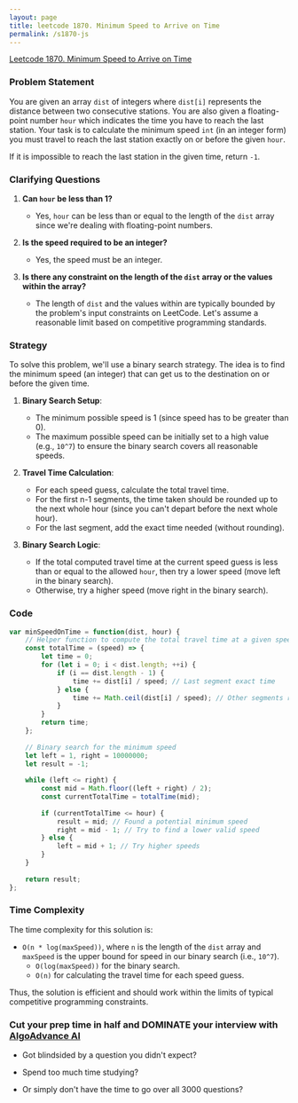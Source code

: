 ```yaml
---
layout: page
title: leetcode 1870. Minimum Speed to Arrive on Time
permalink: /s1870-js
---
```

[Leetcode 1870. Minimum Speed to Arrive on Time](https://algoadvance.github.io/algoadvance/l1870)
### Problem Statement

You are given an array `dist` of integers where `dist[i]` represents the distance between two consecutive stations. You are also given a floating-point number `hour` which indicates the time you have to reach the last station. Your task is to calculate the minimum speed `int` (in an integer form) you must travel to reach the last station exactly on or before the given `hour`.

If it is impossible to reach the last station in the given time, return `-1`.

### Clarifying Questions

1. **Can `hour` be less than 1?**
   - Yes, `hour` can be less than or equal to the length of the `dist` array since we're dealing with floating-point numbers.
   
2. **Is the speed required to be an integer?**
   - Yes, the speed must be an integer.

3. **Is there any constraint on the length of the `dist` array or the values within the array?**
   - The length of `dist` and the values within are typically bounded by the problem's input constraints on LeetCode. Let's assume a reasonable limit based on competitive programming standards.

### Strategy

To solve this problem, we'll use a binary search strategy. The idea is to find the minimum speed (an integer) that can get us to the destination on or before the given time.

1. **Binary Search Setup**:
   - The minimum possible speed is 1 (since speed has to be greater than 0).
   - The maximum possible speed can be initially set to a high value (e.g., `10^7`) to ensure the binary search covers all reasonable speeds.

2. **Travel Time Calculation**:
   - For each speed guess, calculate the total travel time.
   - For the first n-1 segments, the time taken should be rounded up to the next whole hour (since you can't depart before the next whole hour).
   - For the last segment, add the exact time needed (without rounding).

3. **Binary Search Logic**:
   - If the total computed travel time at the current speed guess is less than or equal to the allowed `hour`, then try a lower speed (move left in the binary search).
   - Otherwise, try a higher speed (move right in the binary search).

### Code
```javascript
var minSpeedOnTime = function(dist, hour) {
    // Helper function to compute the total travel time at a given speed
    const totalTime = (speed) => {
        let time = 0;
        for (let i = 0; i < dist.length; ++i) {
            if (i == dist.length - 1) {
                time += dist[i] / speed; // Last segment exact time
            } else {
                time += Math.ceil(dist[i] / speed); // Other segments round up
            }
        }
        return time;
    };
    
    // Binary search for the minimum speed
    let left = 1, right = 10000000;
    let result = -1;
    
    while (left <= right) {
        const mid = Math.floor((left + right) / 2);
        const currentTotalTime = totalTime(mid);
        
        if (currentTotalTime <= hour) {
            result = mid; // Found a potential minimum speed
            right = mid - 1; // Try to find a lower valid speed
        } else {
            left = mid + 1; // Try higher speeds
        }
    }
    
    return result;
};
```

### Time Complexity
The time complexity for this solution is:
- `O(n * log(maxSpeed))`, where `n` is the length of the `dist` array and `maxSpeed` is the upper bound for speed in our binary search (i.e., `10^7`).
  - `O(log(maxSpeed))` for the binary search.
  - `O(n)` for calculating the travel time for each speed guess.

Thus, the solution is efficient and should work within the limits of typical competitive programming constraints.


### Cut your prep time in half and DOMINATE your interview with [AlgoAdvance AI](https://algoAdvance.com)

- Got blindsided by a question you didn't expect?

- Spend too much time studying?

- Or simply don't have the time to go over all 3000 questions?

